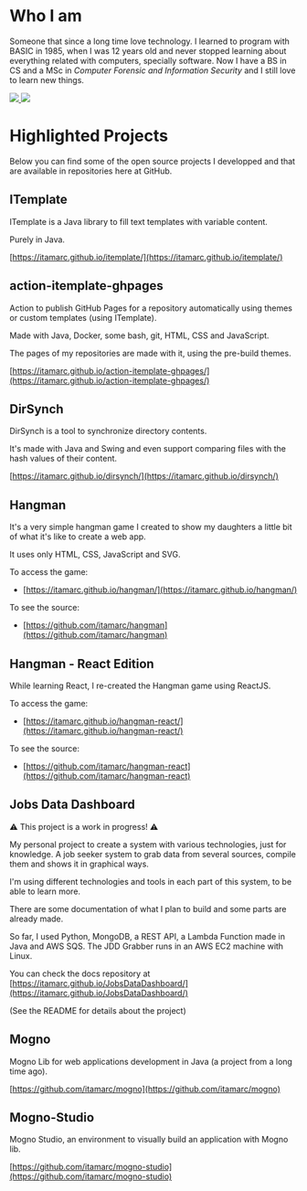 # Who I am

Someone that since a long time love technology. I learned to program with BASIC in 1985, when I was 12 years old and never stopped learning about everything related with computers, specially software. Now I have a BS in CS and a MSc in *Computer Forensic and Information Security* and I still love to learn new things.

<a href="https://github.com/itamarc" alt="github" target="_blank">
<img src="https://img.shields.io/badge/GitHub-000000?&style=flat-square&logo=GitHub&logoColor=white">
</a>
<a href="https://www.linkedin.com/in/itamarc" alt="linkedin" target="_blank">
<img src="https://img.shields.io/badge/LinkedIn-%230077B5.svg?&style=flat-square&logo=linkedin&logoColor=white">
</a>

# Highlighted Projects

Below you can find some of the open source projects I developped and that are available in repositories here at GitHub.

## ITemplate

ITemplate is a Java library to fill text templates with variable content.

Purely in Java.

[https://itamarc.github.io/itemplate/](https://itamarc.github.io/itemplate/)

## action-itemplate-ghpages

Action to publish GitHub Pages for a repository automatically using themes or custom templates (using ITemplate).

Made with Java, Docker, some bash, git, HTML, CSS and JavaScript.

The pages of my repositories are made with it, using the pre-build themes.

[https://itamarc.github.io/action-itemplate-ghpages/](https://itamarc.github.io/action-itemplate-ghpages/)

## DirSynch

DirSynch is a tool to synchronize directory contents.

It's made with Java and Swing and even support comparing files with the hash values of their content.

[https://itamarc.github.io/dirsynch/](https://itamarc.github.io/dirsynch/)

## Hangman

It's a very simple hangman game I created to show my daughters a little bit of what it's like to create a web app.

It uses only HTML, CSS, JavaScript and SVG.

To access the game:

- [https://itamarc.github.io/hangman/](https://itamarc.github.io/hangman/)

To see the source:

- [https://github.com/itamarc/hangman](https://github.com/itamarc/hangman)

## Hangman - React Edition

While learning React, I re-created the Hangman game using ReactJS.

To access the game:

- [https://itamarc.github.io/hangman-react/](https://itamarc.github.io/hangman-react/)

To see the source:

- [https://github.com/itamarc/hangman-react](https://github.com/itamarc/hangman-react)

## Jobs Data Dashboard

⚠️ This project is a work in progress! ⚠️

My personal project to create a system with various technologies, just for knowledge. A job seeker system to grab data from several sources, compile them and shows it in graphical ways.

I'm using different technologies and tools in each part of this system, to be able to learn more.

There are some documentation of what I plan to build and some parts are already made.

So far, I used Python, MongoDB, a REST API, a Lambda Function made in Java and AWS SQS. The JDD Grabber runs in an AWS EC2 machine with Linux.

You can check the docs repository at [https://itamarc.github.io/JobsDataDashboard/](https://itamarc.github.io/JobsDataDashboard/)

(See the README for details about the project)

## Mogno

Mogno Lib for web applications development in Java (a project from a long time ago).

[https://github.com/itamarc/mogno](https://github.com/itamarc/mogno)

## Mogno-Studio

Mogno Studio, an environment to visually build an application with Mogno lib.

[https://github.com/itamarc/mogno-studio](https://github.com/itamarc/mogno-studio)

